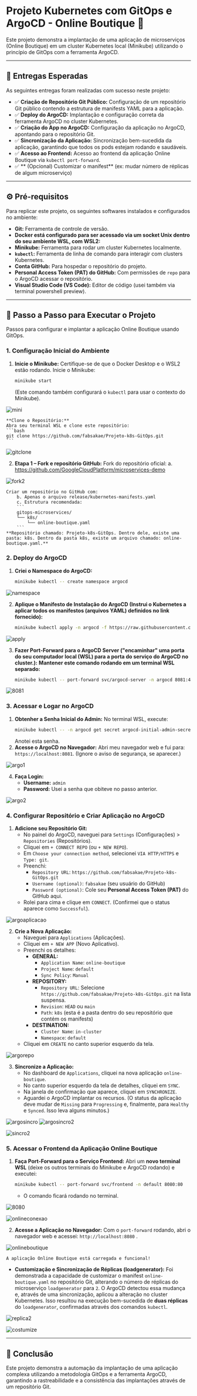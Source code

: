 # Projeto Kubernetes com GitOps e ArgoCD - Online Boutique 🚀

Este projeto demonstra a implantação de uma aplicação de microserviços (Online Boutique) em um cluster Kubernetes local (Minikube) utilizando o princípio de GitOps com a ferramenta ArgoCD.

---

## 📝 Entregas Esperadas

As seguintes entregas foram realizadas com sucesso neste projeto:

* ✅ **Criação de Repositório Git Público:** Configuração de um repositório Git público contendo a estrutura de manifests YAML para a aplicação.
* ✅ **Deploy do ArgoCD:** Implantação e configuração correta da ferramenta ArgoCD no cluster Kubernetes.
* ✅ **Criação do App no ArgoCD:** Configuração da aplicação no ArgoCD, apontando para o repositório Git.
* ✅ **Sincronização da Aplicação:** Sincronização bem-sucedida da aplicação, garantindo que todos os pods estejam rodando e saudáveis.
* ✅ **Acesso ao Frontend:** Acesso ao frontend da aplicação Online Boutique via `kubectl port-forward`.
* ✅ ** (Opcional) Customizar o manifest** (ex: mudar número de réplicas de algum microserviço)

---

## ⚙️ Pré-requisitos

Para replicar este projeto, os seguintes softwares instalados e configurados no ambiente:

* **Git:** Ferramenta de controle de versão.
* **Docker está configurado para ser acessado via um socket Unix dentro do seu ambiente WSL, com WSL2:**
* **Minikube:** Ferramenta para rodar um cluster Kubernetes localmente.
* **`kubectl`:** Ferramenta de linha de comando para interagir com clusters Kubernetes.
* **Conta GitHub:** Para hospedar o repositório do projeto.
* **Personal Access Token (PAT) do GitHub:** Com permissões de `repo` para o ArgoCD acessar o repositório.
* **Visual Studio Code (VS Code):** Editor de código (usei também via terminal powershell preview).

---

## 🚀 Passo a Passo para Executar o Projeto

Passos para configurar e implantar a aplicação Online Boutique usando GitOps.

### **1. Configuração Inicial do Ambiente**

1.  **Inicie o Minikube:**
    Certifique-se de que o Docker Desktop e o WSL2 estão rodando. Inicie o Minikube:
    ```bash
    minikube start
    ```
    (Este comando também configurará o `kubectl` para usar o contexto do Minikube).
    
![mini](https://github.com/user-attachments/assets/1c66daa8-cb5b-4448-ba83-25f41bb57483)


    **Clone o Repositório:**
    Abra seu terminal WSL e clone este repositório:
    ```bash
    git clone https://github.com/fabsakae/Projeto-k8s-GitOps.git
    ```
![gitclone](https://github.com/user-attachments/assets/22581c17-a501-4ccf-be95-94c88d075eac)

2.  **Etapa 1 – Fork e repositório GitHub:**
    Fork do repositório oficial:
        a. https://github.com/GoogleCloudPlatform/microservices-demo
        
![fork2](https://github.com/user-attachments/assets/ba03e009-9a73-456e-abf2-e7ac3f6e02c0)


    Criar um repositório no GitHub com:
        b. Apenas o arquivo release/kubernetes-manifests.yaml
        c. Estrutura recomendada:
        ```
        gitops-microservices/
        └── k8s/
            └── online-boutique.yaml
        ```
    **Repositório chamado: Projeto-k8s-GitOps. Dentro dele, existe uma pasta: k8s. Dentro da pasta k8s, existe um arquivo chamado: online-boutique.yaml.**
      
    

### **2. Deploy do ArgoCD**

1.  **Criei o Namespace do ArgoCD:**
    ```bash
    minikube kubectl -- create namespace argocd
    ```
![namespace](https://github.com/user-attachments/assets/8862a091-55cd-4b21-b49e-e48cf07e5f1b)

2.  **Aplique o Manifesto de Instalação do ArgoCD (Instrui o Kubernetes a aplicar todos os manifestos (arquivos YAML) definidos no link fornecido):**
    ```bash
    minikube kubectl apply -n argocd -f https://raw.githubusercontent.com/argoproj/argo-cd/stable/manifests/install.yaml
    ```
![apply](https://github.com/user-attachments/assets/ea1f8f81-fcf3-48a2-9091-0295d75daa7e)

3.  **Fazer Port-Forward para o ArgoCD Server ("encaminhar" uma porta do seu computador local (WSL) para a porta do serviço do ArgoCD no cluster.):**
    **Mantener este comando rodando em um terminal WSL separado:**
    ```bash
    minikube kubectl -- port-forward svc/argocd-server -n argocd 8081:443
    ```
![8081](https://github.com/user-attachments/assets/23378f57-a3a3-452d-81b4-b842e35422b6)

### **3. Acessar e Logar no ArgoCD**

1.  **Obtenher a Senha Inicial do Admin:**
    No terminal WSL, execute:
    ```bash
    minikube kubectl -- -n argocd get secret argocd-initial-admin-secret -o jsonpath="{.data.password}" | base64 -d; echo
    ```
    Anotei esta senha.
2.  **Acesse o ArgoCD no Navegador:**
    Abri meu navegador web e fui para: `https://localhost:8081`.
    (Ignore o aviso de segurança, se aparecer.)
    
![argo1](https://github.com/user-attachments/assets/593411e3-d1cc-4cae-b591-e3267caece00)

4.  **Faça Login:**
    * **Username:** `admin`
    * **Password:** Usei a senha que obiteve no passo anterior.

![argo2](https://github.com/user-attachments/assets/de5566e7-402c-4e39-97eb-bc0e2998cf6a)

### **4. Configurar Repositório e Criar Aplicação no ArgoCD**

1.  **Adicione seu Repositório Git:**
    * No painel do ArgoCD, naveguei para `Settings` (Configurações) > `Repositories` (Repositórios).
    * Cliquei em `+ CONNECT REPO` (ou `+ NEW REPO`).
    * Em `Choose your connection method`, selecionei `VIA HTTP/HTTPS` e `Type: git`.
    * Preenchi:
        * `Repository URL`: `https://github.com/fabsakae/Projeto-k8s-GitOps.git`
        * `Username (optional)`: `fabsakae` (seu usuário do GitHub)
        * `Password (optional)`: Cole seu **Personal Access Token (PAT)** do GitHub aqui.
    * Rolei para cima e clique em `CONNECT`. (Confirmei que o status aparece como `Successful`).

![argoaplicacao](https://github.com/user-attachments/assets/44bd802d-3c79-43da-a3e0-a3b95f028489)

2.  **Crie a Nova Aplicação:**
    * Naveguei para `Applications` (Aplicações).
    * Cliquei em `+ NEW APP` (Novo Aplicativo).
    * Preenchi os detalhes:
        * **GENERAL:**
            * `Application Name`: `online-boutique`
            * `Project Name`: `default`
            * `Sync Policy`: `Manual`
        * **REPOSITORY:**
            * `Repository URL`: Selecione `https://github.com/fabsakae/Projeto-k8s-GitOps.git` na lista suspensa.
            * `Revision`: `HEAD` ou `main`
            * `Path`: `k8s` (esta é a pasta dentro do seu repositório que contém os manifests)
        * **DESTINATION:**
            * `Cluster Name`: `in-cluster`
            * `Namespace`: `default`
    * Cliquei em `CREATE` no canto superior esquerdo da tela.

![argorepo](https://github.com/user-attachments/assets/80a380af-fcbe-4ee2-b148-72dd655fc46d)

3.  **Sincronize a Aplicação:**
    * No dashboard de `Applications`, cliquei na nova aplicação `online-boutique`.
    * No canto superior esquerdo da tela de detalhes, cliquei em `SYNC`.
    * Na janela de confirmação que aparece, cliquei em `SYNCHRONIZE`.
    * Aguardei o ArgoCD implantar os recursos. (O status da aplicação deve mudar de `Missing` para `Progressing` e, finalmente, para `Healthy` e `Synced`. Isso leva alguns minutos.)

![argosincro](https://github.com/user-attachments/assets/5a01374d-b1e6-4bf1-ae42-f741c6dee51d)
![argosincro2](https://github.com/user-attachments/assets/cf80a8cd-01af-4774-8791-9dfc01eaeb7c)

![sincro2](https://github.com/user-attachments/assets/373ce175-0fe7-4405-94e9-939091328d23)


### **5. Acessar o Frontend da Aplicação Online Boutique**

1.  **Faça Port-Forward para o Serviço Frontend:**
    Abri um **novo terminal WSL** (deixe os outros terminais do Minikube e ArgoCD rodando) e executei:
    ```bash
    minikube kubectl -- port-forward svc/frontend -n default 8080:80
    ```
    * O comando ficará rodando no terminal.
    
![8080](https://github.com/user-attachments/assets/1071e637-3a57-4483-bf50-1266d9ff4bed)

![onlineconexao](https://github.com/user-attachments/assets/a6926f38-dc26-4fca-8498-7f0662ce6143)

2.  **Acesse a Aplicação no Navegador:**
    Com o `port-forward` rodando, abri o navegador web e acessei:
    `http://localhost:8080` .
    
![onlineboutique](https://github.com/user-attachments/assets/22e30ba1-77f9-469a-a2a8-4d54cc3128e9)

    A aplicação Online Boutique está carregada e funcional!

* **Customização e Sincronização de Réplicas (loadgenerator):** Foi demonstrada a capacidade de customizar o manifest `online-boutique.yaml` no repositório Git, alterando o número de réplicas do microserviço `loadgenerator` para `2`. O ArgoCD detectou essa mudança e, através de uma sincronização, aplicou a alteração no cluster Kubernetes. Isso resultou na execução bem-sucedida de **duas réplicas** do `loadgenerator`, confirmadas através dos comandos `kubectl`.
  
![replica2](https://github.com/user-attachments/assets/137a6409-c9ee-4375-830f-e64572785309)

![costumize](https://github.com/user-attachments/assets/faf48c0b-f739-417c-8f1d-1f275d9215b0)

---

## 🎉 Conclusão

Este projeto demonstra a automação da implantação de uma aplicação complexa utilizando a metodologia GitOps e a ferramenta ArgoCD, garantindo a rastreabilidade e a consistência das implantações através de um repositório Git.
